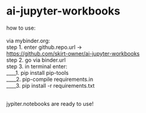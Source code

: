 # ai-jupyter-workbooks
how to use: 
<br /><br />
via mybinder.org:
<br />step 1. enter github.repo.url -><br />https://github.com/skirt-owner/ai-jupyter-workbooks
<br />step 2. go via binder.url
<br />step 3. in terminal enter:
<br />____1. pip install pip-tools
<br />____2. pip-compile requirements.in
<br />____3. pip install -r requirements.txt

<br />jypiter.notebooks are ready to use!
